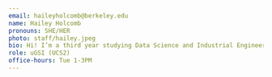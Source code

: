 ```yaml
---
email: haileyholcomb@berkeley.edu
name: Hailey Holcomb 
pronouns: SHE/HER
photo: staff/hailey.jpeg
bio: Hi! I’m a third year studying Data Science and Industrial Engineering & Operations Research, and this is my 6th semester on Data 8 staff. Talk to me about plants, music, crafts, and Tetris
role: uGSI (UCS2)
office-hours: Tue 1-3PM
---
```

